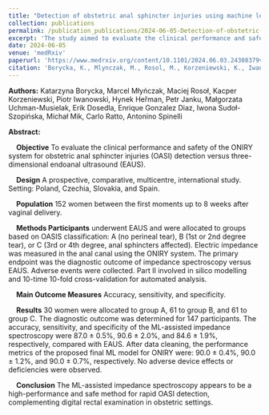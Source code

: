 ```yaml
---
title: "Detection of obstetric anal sphincter injuries using machine learning-assisted impedance spectroscopy: a prospective, comparative, multicentre clinical study"
collection: publications
permalink: /publication_publications/2024-06-05-Detection-of-obstetric-anal-sphincter-injuries
excerpt: 'The study aimed to evaluate the clinical performance and safety of the ONIRY system for obstetric anal sphincter injuries (OASI) detection versus three-dimensional endoanal ultrasound (EAUS).'
date: 2024-06-05
venue: 'medRxiv'
paperurl: 'https://www.medrxiv.org/content/10.1101/2024.06.03.24308379v1.full.pdf'
citation: 'Borycka, K., Mlynczak, M., Rosol, M., Korzeniewski, K., Iwanowski, P., Herman, H., ... & Spinelli, A. (2024). Detection of obstetric anal sphincter injuries using machine learning-assisted impedance spectroscopy: a prospective, comparative, multicenter clinical study. medRxiv, 2024-06. https://doi.org/10.1101/2024.06.03.24308379'
---
```

**Authors:**
Katarzyna Borycka, Marcel Młyńczak, Maciej Rosoł, Kacper Korzeniewski, Piotr Iwanowski, Hynek Heřman, Petr Janku, Małgorzata Uchman-Musielak, Erik Dosedla, Enrique Gonzalez Diaz, Iwona Sudoł-Szopińska, Michał Mik, Carlo Ratto, Antonino Spinelli

**Abstract:**

&nbsp;&nbsp;&nbsp;&nbsp;**Objective** To evaluate the clinical performance and safety of the ONIRY system for obstetric anal sphincter injuries (OASI) detection versus three-dimensional endoanal ultrasound (EAUS).

&nbsp;&nbsp;&nbsp;&nbsp;**Design** A prospective, comparative, multicentre, international study. Setting: Poland, Czechia, Slovakia, and Spain.

&nbsp;&nbsp;&nbsp;&nbsp;**Population** 152 women between the first moments up to 8 weeks after vaginal delivery.

&nbsp;&nbsp;&nbsp;&nbsp;**Methods Participants** underwent EAUS and were allocated to groups based on OASIS classification: A (no perineal tear), B (1st or 2nd degree tear), or C (3rd or 4th degree, anal sphincters affected). Electric impedance was measured in the anal canal using the ONIRY system. The primary endpoint was the diagnostic outcome of impedance spectroscopy versus EAUS. Adverse events were collected. Part II involved in silico modelling and 10-time 10-fold cross-validation for automated analysis.

&nbsp;&nbsp;&nbsp;&nbsp;**Main Outcome Measures** Accuracy, sensitivity, and specificity.

&nbsp;&nbsp;&nbsp;&nbsp;**Results** 30 women were allocated to group A, 61 to group B, and 61 to group C. The diagnostic outcome was determined for 147 participants. The accuracy, sensitivity, and specificity of the ML-assisted impedance spectroscopy were 87.0 ± 0.5%, 90.6 ± 2.0%, and 84.6 ± 1.9%, respectively, compared with EAUS. After data cleaning, the performance metrics of the proposed final ML model for ONIRY were: 90.0 ± 0.4%, 90.0 ± 1.2%, and 90.0 ± 0.7%, respectively. No adverse device effects or deficiencies were observed.

&nbsp;&nbsp;&nbsp;&nbsp;**Conclusion** The ML-assisted impedance spectroscopy appears to be a high-performance and safe method for rapid OASI detection, complementing digital rectal examination in obstetric settings.